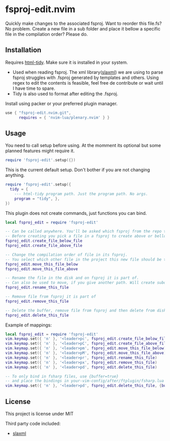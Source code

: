 # fsproj-edit.nvim

Quickly make changes to the associated fsproj. Want to reorder this file.fs? No problem. Create a new file in a sub folder and place it bellow a specific file in the compilation order? Please do.

## Installation

Requires [html-tidy](https://www.html-tidy.org/). Make sure it is installed in your system.
- Used when reading fsproj. The xml library([slaxml](https://github.com/Phrogz/SLAXML)) we are using to parse fsproj struggles with .fsproj generated by templates and others. Using regex to edit the contents is feasible, feel free de contribute or wait until I have time to spare.
- Tidy is also used to format after editing the .fsproj.

Install using packer or your preferred plugin manager.
```lua
use { "fsproj-edit.nvim.git",
      requires = { 'nvim-lua/plenary.nvim' } }
```

## Usage

You need to call setup before using. At the momment its optional but some planned features might require it.
```lua
require 'fsproj-edit'.setup({})
```

This is the current default setup. Don't bother if you are not changing anything.
```lua
require 'fsproj-edit'.setup({
  tidy = {
    --- html-tidy program path. Just the program path. No args.
    program = "tidy", },
})
```

This plugin does not create commands, just functions you can bind.


```lua
local fsproj_edit = require 'fsproj-edit'

-- Can be called anywhere. You'll be asked which fsproj from the repo to insert.
-- Before creating you pick a file in a fsproj to create above or bellow
fsproj_edit.create_file_below_file
fsproj_edit.create_file_above_file

-- Change the compilation order of file in its fsproj.
-- You select which other file in the project this new file should be then placed below or above.
fsproj_edit.move_this_file_below
fsproj_edit.move_this_file_above

-- Rename the file in the disk and on fsproj it is part of.
-- Can also be used to move, if you give another path. Will create subdirs when needed.
fsproj_edit.rename_this_file

-- Remove file from fsproj it is part of
fsproj_edit.remove_this_file

-- Delete the buffer, remove file from fsproj and then delete from disk
fsproj_edit.delete_this_file
```


Example of mappings:
```lua
local fsproj_edit = require 'fsproj-edit'
vim.keymap.set({ 'n' }, '<leader>pc', fsproj_edit.create_file_below_file)
vim.keymap.set({ 'n' }, '<leader>pC', fsproj_edit.create_file_above_file)
vim.keymap.set({ 'n' }, '<leader>pm', fsproj_edit.move_this_file_below)
vim.keymap.set({ 'n' }, '<leader>pM', fsproj_edit.move_this_file_above)
vim.keymap.set({ 'n' }, '<leader>pr', fsproj_edit.rename_this_file)
vim.keymap.set({ 'n' }, '<leader>px', fsproj_edit.remove_this_file)
vim.keymap.set({ 'n' }, '<leader>pd', fsproj_edit.delete_this_file)

-- To only bind in fsharp files, use {buffer=true}
-- and place the bindings in your-vim-config/after/ftplugin/fsharp.lua
vim.keymap.set({ 'n' }, '<leader>pd', fsproj_edit.delete_this_file, {buffer=true})
```



## License
  This project is license under MIT

  Third party code included:
  - [slaxml](https://github.com/Phrogz/SLAXML)

